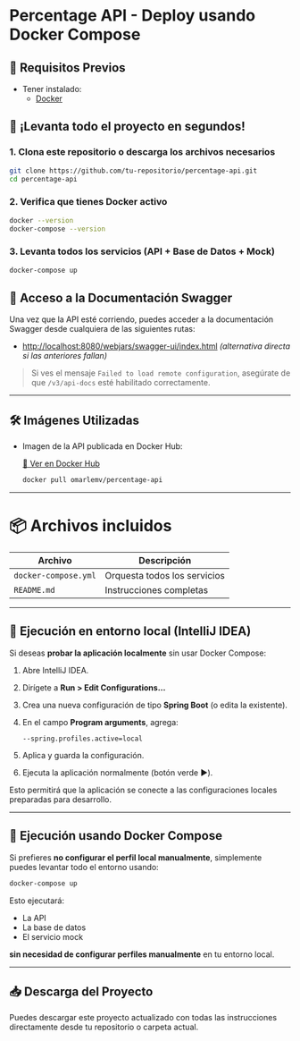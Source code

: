 # Percentage API - Deploy usando Docker Compose

## 🐳 Requisitos Previos

- Tener instalado:
  - [Docker](https://docs.docker.com/get-docker/)

## 🚀 ¡Levanta todo el proyecto en segundos!

### 1. Clona este repositorio o descarga los archivos necesarios

```bash
git clone https://github.com/tu-repositorio/percentage-api.git
cd percentage-api
```

### 2. Verifica que tienes Docker activo

```bash
docker --version
docker-compose --version
```

### 3. Levanta todos los servicios (API + Base de Datos + Mock)

```bash
docker-compose up
```

## 📖 Acceso a la Documentación Swagger

Una vez que la API esté corriendo, puedes acceder a la documentación Swagger desde cualquiera de las siguientes rutas:

- [http://localhost:8080/webjars/swagger-ui/index.html](http://localhost:8080/webjars/swagger-ui/index.html) *(alternativa directa si las anteriores fallan)*

> Si ves el mensaje `Failed to load remote configuration`, asegúrate de que `/v3/api-docs` esté habilitado correctamente.

---

## 🛠️ Imágenes Utilizadas

- Imagen de la API publicada en Docker Hub:

  [📲 Ver en Docker Hub](https://hub.docker.com/repository/docker/omarlemv/percentage-api/)

  ```bash
  docker pull omarlemv/percentage-api
  ```

---

# 📦 Archivos incluidos

| Archivo              | Descripción                  |
| -------------------- | ---------------------------- |
| `docker-compose.yml` | Orquesta todos los servicios |
| `README.md`          | Instrucciones completas      |

---

## 🧪 Ejecución en entorno local (IntelliJ IDEA)

Si deseas **probar la aplicación localmente** sin usar Docker Compose:

1. Abre IntelliJ IDEA.
2. Dirígete a **Run > Edit Configurations...**
3. Crea una nueva configuración de tipo **Spring Boot** (o edita la existente).
4. En el campo **Program arguments**, agrega:

   ```
   --spring.profiles.active=local
   ```

5. Aplica y guarda la configuración.
6. Ejecuta la aplicación normalmente (botón verde ▶️).

Esto permitirá que la aplicación se conecte a las configuraciones locales preparadas para desarrollo.

---

## 🐳 Ejecución usando Docker Compose

Si prefieres **no configurar el perfil local manualmente**, simplemente puedes levantar todo el entorno usando:

```bash
docker-compose up
```

Esto ejecutará:

- La API
- La base de datos
- El servicio mock

**sin necesidad de configurar perfiles manualmente** en tu entorno local.

---

## 📥 Descarga del Proyecto

Puedes descargar este proyecto actualizado con todas las instrucciones directamente desde tu repositorio o carpeta actual.
